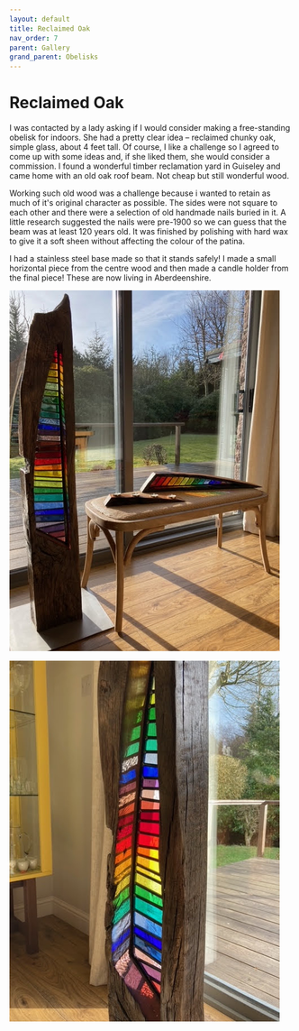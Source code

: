 ```yaml
---
layout: default
title: Reclaimed Oak
nav_order: 7
parent: Gallery
grand_parent: Obelisks
---
```


# Reclaimed Oak

I was contacted by a lady asking if I would consider making a free-standing obelisk for indoors. She had a pretty clear idea – reclaimed chunky oak, simple glass, about 4 feet tall. Of course, I like a challenge so I agreed to come up with some ideas and, if she liked them, she would consider a commission. I found a wonderful timber reclamation yard in Guiseley and came home with an old oak roof beam. Not cheap but still wonderful wood. 

Working such old wood was a challenge because i wanted to retain as much of it's original character as possible. The sides were not square to each other and there were a selection of old handmade nails buried in it. A little research suggested the nails were pre-1900 so we can guess that the beam was at least 120 years old. It was finished by polishing with hard wax to give it a soft sheen without affecting the colour of the patina.

I had a stainless steel base made so that it stands safely! I made a small horizontal piece from the centre wood and then made a candle holder from the final piece! These are now living in Aberdeenshire.

![Oak Obelisk](/images/eithnefullset.jpeg)

![Oak Obelisk refraction](/images/eithnerefraction.jpeg)
